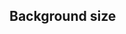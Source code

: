 ## Background size


<!-- <values.backgroundSize> -->
<!-- </values.backgroundSize> -->

<!-- <variants.backgroundSize> -->
<!-- </variants.backgroundSize> -->
